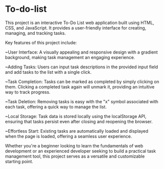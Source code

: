 # To-do-list

This project is an interactive To-Do List web application built using HTML, CSS, and JavaScript. It provides a user-friendly interface for creating, managing, and tracking tasks.

Key features of this project include:

~User Interface: A visually appealing and responsive design with a gradient background, making task management an engaging experience.

~Adding Tasks: Users can input task descriptions in the provided input field and add tasks to the list with a single click.

~Task Completion: Tasks can be marked as completed by simply clicking on them. Clicking a completed task again will unmark it, providing an intuitive way to track progress.

~Task Deletion: Removing tasks is easy with the "x" symbol associated with each task, offering a quick way to manage the list.

~Local Storage: Task data is stored locally using the localStorage API, ensuring that tasks persist even after closing and reopening the browser.

~Effortless Start: Existing tasks are automatically loaded and displayed when the page is loaded, offering a seamless user experience.

Whether you're a beginner looking to learn the fundamentals of web development or an experienced developer seeking to build a practical task management tool, this project serves as a versatile and customizable starting point.

